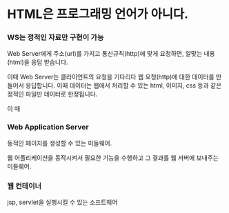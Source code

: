 # HTML은 프로그래밍 언어가 아니다.

### WS는 정적인 자료만 구현이 가능

Web Server에게 주소(url)를 가지고 통신규칙(http)에 맞게 요청하면, 알맞는 내용(html)을 응답 받습니다.

이때 Web Server는 클라이언트의 요청을 기다리다 웹 요청(http)에 대한 데이터를 만들어서 응답합니다. 이때 데이터는 웹에서 처리할 수 있는 html, 이미지, css 등과 같은 정적인 파일만 데이터로 한정됩니다. 

이 때 

### Web Application Server

동적인 페이지를 생성할 수 있는 미들웨어.

웹 어플리케이션을 동작시켜서 필요한 기능을 수행하고 그 결과를 웹 서버에 보내주는 미들웨어.



### 웹 컨테이너

jsp, servlet을 실행시킬 수 있는 소프트웨어



